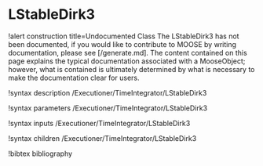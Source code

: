 <!-- MOOSE Documentation Stub: Remove this when content is added. -->

# LStableDirk3

!alert construction title=Undocumented Class
The LStableDirk3 has not been documented, if you would like to contribute to MOOSE by
writing documentation, please see [/generate.md]. The content contained on this page explains
the typical documentation associated with a MooseObject; however, what is contained is ultimately
determined by what is necessary to make the documentation clear for users.

!syntax description /Executioner/TimeIntegrator/LStableDirk3

!syntax parameters /Executioner/TimeIntegrator/LStableDirk3

!syntax inputs /Executioner/TimeIntegrator/LStableDirk3

!syntax children /Executioner/TimeIntegrator/LStableDirk3

!bibtex bibliography
